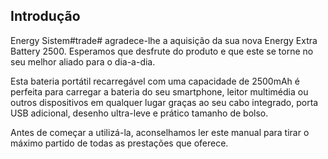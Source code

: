 ## Introdução

Energy Sistem#trade# agradece-lhe a aquisição da sua nova Energy Extra Battery 2500. Esperamos que desfrute do produto e que este se torne no seu melhor aliado para o dia-a-dia. 

Esta bateria portátil recarregável com uma capacidade de 2500mAh é perfeita para carregar a bateria do seu smartphone, leitor multimédia ou outros dispositivos em qualquer lugar graças ao seu cabo integrado, porta USB adicional, desenho ultra-leve e prático tamanho de bolso. 

Antes de começar a utilizá-la, aconselhamos ler este manual para tirar o máximo partido de todas as prestações que oferece.

